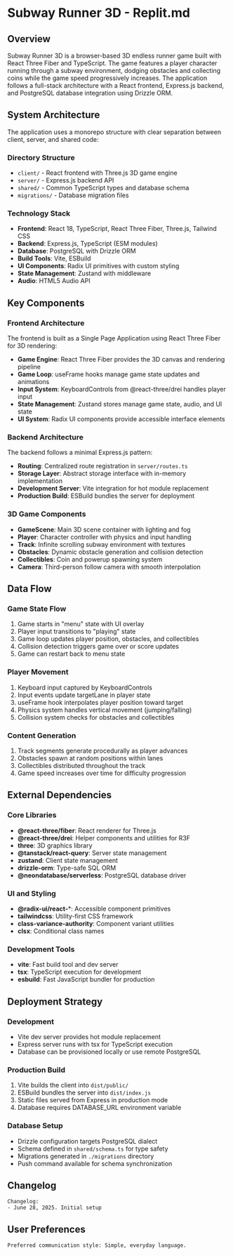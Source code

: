 # Subway Runner 3D - Replit.md

## Overview

Subway Runner 3D is a browser-based 3D endless runner game built with React Three Fiber and TypeScript. The game features a player character running through a subway environment, dodging obstacles and collecting coins while the game speed progressively increases. The application follows a full-stack architecture with a React frontend, Express.js backend, and PostgreSQL database integration using Drizzle ORM.

## System Architecture

The application uses a monorepo structure with clear separation between client, server, and shared code:

### Directory Structure
- `client/` - React frontend with Three.js 3D game engine
- `server/` - Express.js backend API
- `shared/` - Common TypeScript types and database schema
- `migrations/` - Database migration files

### Technology Stack
- **Frontend**: React 18, TypeScript, React Three Fiber, Three.js, Tailwind CSS
- **Backend**: Express.js, TypeScript (ESM modules)
- **Database**: PostgreSQL with Drizzle ORM
- **Build Tools**: Vite, ESBuild
- **UI Components**: Radix UI primitives with custom styling
- **State Management**: Zustand with middleware
- **Audio**: HTML5 Audio API

## Key Components

### Frontend Architecture
The frontend is built as a Single Page Application using React Three Fiber for 3D rendering:

- **Game Engine**: React Three Fiber provides the 3D canvas and rendering pipeline
- **Game Loop**: useFrame hooks manage game state updates and animations
- **Input System**: KeyboardControls from @react-three/drei handles player input
- **State Management**: Zustand stores manage game state, audio, and UI state
- **UI System**: Radix UI components provide accessible interface elements

### Backend Architecture
The backend follows a minimal Express.js pattern:

- **Routing**: Centralized route registration in `server/routes.ts`
- **Storage Layer**: Abstract storage interface with in-memory implementation
- **Development Server**: Vite integration for hot module replacement
- **Production Build**: ESBuild bundles the server for deployment

### 3D Game Components
- **GameScene**: Main 3D scene container with lighting and fog
- **Player**: Character controller with physics and input handling
- **Track**: Infinite scrolling subway environment with textures
- **Obstacles**: Dynamic obstacle generation and collision detection
- **Collectibles**: Coin and powerup spawning system
- **Camera**: Third-person follow camera with smooth interpolation

## Data Flow

### Game State Flow
1. Game starts in "menu" state with UI overlay
2. Player input transitions to "playing" state
3. Game loop updates player position, obstacles, and collectibles
4. Collision detection triggers game over or score updates
5. Game can restart back to menu state

### Player Movement
1. Keyboard input captured by KeyboardControls
2. Input events update targetLane in player state
3. useFrame hook interpolates player position toward target
4. Physics system handles vertical movement (jumping/falling)
5. Collision system checks for obstacles and collectibles

### Content Generation
1. Track segments generate procedurally as player advances
2. Obstacles spawn at random positions within lanes
3. Collectibles distributed throughout the track
4. Game speed increases over time for difficulty progression

## External Dependencies

### Core Libraries
- **@react-three/fiber**: React renderer for Three.js
- **@react-three/drei**: Helper components and utilities for R3F
- **three**: 3D graphics library
- **@tanstack/react-query**: Server state management
- **zustand**: Client state management
- **drizzle-orm**: Type-safe SQL ORM
- **@neondatabase/serverless**: PostgreSQL database driver

### UI and Styling
- **@radix-ui/react-***: Accessible component primitives
- **tailwindcss**: Utility-first CSS framework
- **class-variance-authority**: Component variant utilities
- **clsx**: Conditional class names

### Development Tools
- **vite**: Fast build tool and dev server
- **tsx**: TypeScript execution for development
- **esbuild**: Fast JavaScript bundler for production

## Deployment Strategy

### Development
- Vite dev server provides hot module replacement
- Express server runs with tsx for TypeScript execution
- Database can be provisioned locally or use remote PostgreSQL

### Production Build
1. Vite builds the client into `dist/public/`
2. ESBuild bundles the server into `dist/index.js`
3. Static files served from Express in production mode
4. Database requires DATABASE_URL environment variable

### Database Setup
- Drizzle configuration targets PostgreSQL dialect
- Schema defined in `shared/schema.ts` for type safety
- Migrations generated in `./migrations` directory
- Push command available for schema synchronization

## Changelog

```
Changelog:
- June 28, 2025. Initial setup
```

## User Preferences

```
Preferred communication style: Simple, everyday language.
```